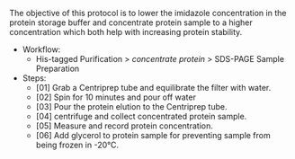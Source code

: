 The objective of this protocol is to lower the imidazole concentration in the protein storage buffer and concentrate protein sample to a higher concentration which both help with increasing protein stability. 

- Workflow:
  - His-tagged Purification > *concentrate protein* > SDS-PAGE Sample Preparation
- Steps:
  - [01] Grab a Centriprep tube and equilibrate the filter with water.
  - [02] Spin for 10 minutes and pour off water
  - [03] Pour the protein elution to the Centriprep tube.
  - [04] centrifuge and collect concentrated protein sample.
  - [05] Measure and record protein concentration.
  - [06] Add glycerol to protein sample for preventing sample from being frozen in -20°C.